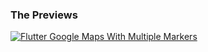 ### The Previews
[![Flutter Google Maps With Multiple Markers](https://img.youtube.com/vi/qZCz2TTumXA/0.jpg)](https://youtube.com/shorts/qZCz2TTumXA)

